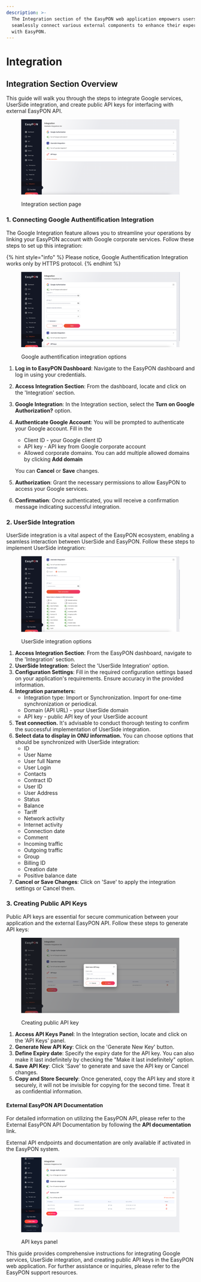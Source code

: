 ```yaml
---
description: >-
  The Integration section of the EasyPON web application empowers users to
  seamlessly connect various external components to enhance their experience
  with EasyPON.
---
```


# Integration

## **Integration Section Overview**

This guide will walk you through the steps to integrate Google services, UserSide integration, and create public API keys for interfacing with external EasyPON API.

<figure><img src="../.gitbook/assets/Screenshot 2023-10-04 at 12.30.29.png" alt=""><figcaption><p>Integration section page</p></figcaption></figure>

### **1. Connecting Google Authentification Integration**

The Google Integration feature allows you to streamline your operations by linking your EasyPON account with Google corporate services. Follow these steps to set up this integration:

{% hint style="info" %}
Please notice, Google Authentification Integration works only by HTTPS protocol.
{% endhint %}

<figure><img src="../.gitbook/assets/Screenshot 2023-10-04 at 12.30.35.png" alt=""><figcaption><p>Google authentification integration options</p></figcaption></figure>

1. **Log in to EasyPON Dashboard**: Navigate to the EasyPON dashboard and log in using your credentials.
2. **Access Integration Section**: From the dashboard, locate and click on the 'Integration' section.
3. **Google Integration**: In the Integration section, select the **Turn on Google Authorization?** option.
4.  **Authenticate Google Account**: You will be prompted to authenticate your Google account. Fill in the

    * Client ID - your Google client ID
    * API key - API key from Google corporate account
    * Allowed corporate domains. You can add multiple allowed domains by clicking  **Add domain**

    You can **Cancel** or **Save** changes.
5. **Authorization**: Grant the necessary permissions to allow EasyPON to access your Google services.
6. **Confirmation**: Once authenticated, you will receive a confirmation message indicating successful integration.

### **2. UserSide Integration**

UserSide integration is a vital aspect of the EasyPON ecosystem, enabling a seamless interaction between UserSide and EasyPON. Follow these steps to implement UserSide integration:

<figure><img src="../.gitbook/assets/Screenshot 2023-10-04 at 12.30.54.png" alt=""><figcaption><p>UserSide integration options</p></figcaption></figure>

1. **Access Integration Section**: From the EasyPON dashboard, navigate to the 'Integration' section.
2. **UserSide Integration**: Select the 'UserSide Integration' option.
3. **Configuration Settings**: Fill in the required configuration settings based on your application's requirements. Ensure accuracy in the provided information.
4. **Integration parameters:**
   * Integration type: Import or Synchronization. Import for one-time synchronization or periodical.&#x20;
   * Domain (API URL)  - your UserSide domain
   * API key - public API key of your UserSide account
5. **Test connection.** It's advisable to conduct thorough testing to confirm the successful implementation of UserSide integration.
6. **Select data to display in ONU information.** You can choose options that should be synchronized with UserSide integration:
   * ID
   * User Name
   * User full Name
   * User Login
   * Contacts
   * Contract ID
   * User ID
   * User Address
   * Status
   * Balance
   * Tariff
   * Network activity
   * Internet activity
   * Connection date
   * Comment
   * Incoming traffic
   * Outgoing traffic
   * Group
   * Billing ID
   * Creation date
   * Positive balance date
7. **Cancel or Save Changes**: Click on 'Save' to apply the integration settings or Cancel them.

### **3. Creating Public API Keys**

Public API keys are essential for secure communication between your application and the external EasyPON API. Follow these steps to generate API keys:

<figure><img src="../.gitbook/assets/Screenshot 2023-10-04 at 12.31.14.png" alt=""><figcaption><p>Creating public API key</p></figcaption></figure>

1. **Access API Keys Panel**: In the Integration section, locate and click on the 'API Keys' panel.
2. **Generate New API Key**: Click on the 'Generate New Key' button.
3. **Define Expiry date**: Specify the expiry date for the API key. You can also make it last indefinitely by checking the "Make it last indefinitely" option.
4. **Save API Key**: Click 'Save' to generate and save the API key or Cancel changes.
5. **Copy and Store Securely**: Once generated, copy the API key and store it securely, it will not be invisible for copying for the second time. Treat it as confidential information.

#### **External EasyPON API Documentation**

For detailed information on utilizing the EasyPON API, please refer to the External EasyPON API Documentation by following the **API documentation** link.

External API endpoints and documentation are only available if activated in the EasyPON system.

<figure><img src="../.gitbook/assets/Screenshot 2023-11-22 at 22.37.56.png" alt=""><figcaption><p>API keys panel</p></figcaption></figure>

This guide provides comprehensive instructions for integrating Google services, UserSide integration, and creating public API keys in the EasyPON web application. For further assistance or inquiries, please refer to the EasyPON support resources.
